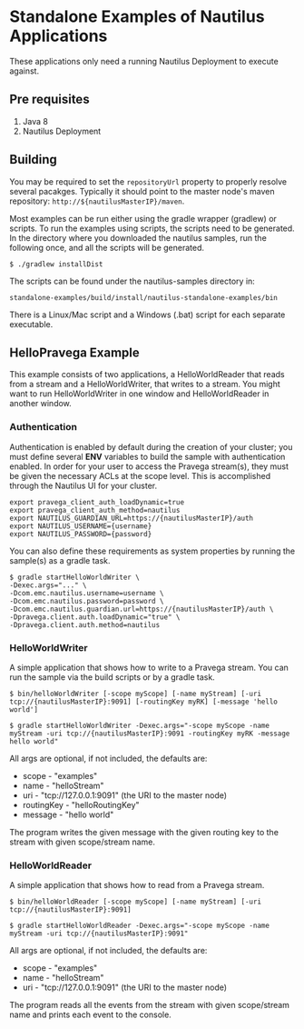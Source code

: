 # Standalone Examples of Nautilus Applications
These applications only need a running Nautilus Deployment to execute against.

## Pre requisites
1. Java 8
2. Nautilus Deployment

## Building

You may be required to set the `repositoryUrl` property to properly resolve several pacakges. Typically it should point to the master node's maven repository: `http://${nautilusMasterIP}/maven`.

Most examples can be run either using the gradle wrapper (gradlew) or scripts.
To run the examples using scripts, the scripts need to be generated.  In the directory where you downloaded the nautilus samples, run the following once, and all the scripts will be generated.

```
$ ./gradlew installDist
```

The scripts can be found under the nautilus-samples directory in:

```
standalone-examples/build/install/nautilus-standalone-examples/bin
```

There is a Linux/Mac script and a Windows (.bat) script for each separate executable.

## HelloPravega Example
This example consists of two applications, a HelloWorldReader that reads from a stream and a HelloWorldWriter, that writes to a stream.  You might want to run HelloWorldWriter in one window and HelloWorldReader in another window. 

### Authentication
Authentication is enabled by default during the creation of your cluster; you must define several **ENV** variables to build the sample with authentication enabled. In order for your user to access the Pravega stream(s), they must be given the necessary ACLs at the scope level. This is accomplished through the Nautilus UI for your cluster.

```
export pravega_client_auth_loadDynamic=true
export pravega_client_auth_method=nautilus
export NAUTILUS_GUARDIAN_URL=https://{nautilusMasterIP}/auth
export NAUTILUS_USERNAME={username}
export NAUTILUS_PASSWORD={password}
```


You can also define these requirements as system properties by running the sample(s) as a gradle task.

```
$ gradle startHelloWorldWriter \
-Dexec.args="..." \
-Dcom.emc.nautilus.username=username \
-Dcom.emc.nautilus.password=password \
-Dcom.emc.nautilus.guardian.url=https://{nautilusMasterIP}/auth \
-Dpravega.client.auth.loadDynamic="true" \
-Dpravega.client.auth.method=nautilus
```

### HelloWorldWriter
A simple application that shows how to write to a Pravega stream. You can run the sample via the build scripts or by a gradle task.

```
$ bin/helloWorldWriter [-scope myScope] [-name myStream] [-uri tcp://{nautilusMasterIP}:9091] [-routingKey myRK] [-message 'hello world']
```

```
$ gradle startHelloWorldWriter -Dexec.args="-scope myScope -name myStream -uri tcp://{nautilusMasterIP}:9091 -routingKey myRK -message hello world"
```

All args are optional, if not included, the defaults are:

 * scope - "examples"
 * name - "helloStream"
 * uri - "tcp://127.0.0.1:9091" (the URI to the master node)
 * routingKey - "helloRoutingKey"
 * message - "hello world"

The program writes the given message with the given routing key to the stream with given scope/stream name.

### HelloWorldReader
A simple application that shows how to read from a Pravega stream.

```
$ bin/helloWorldReader [-scope myScope] [-name myStream] [-uri tcp://{nautilusMasterIP}:9091]
```

```
$ gradle startHelloWorldReader -Dexec.args="-scope myScope -name myStream -uri tcp://{nautilusMasterIP}:9091"
```

All args are optional, if not included, the defaults are:

 * scope - "examples"
 * name - "helloStream"
 * uri - "tcp://127.0.0.1:9091" (the URI to the master node)

The program reads all the events from the stream with given scope/stream name and prints each event to the console.